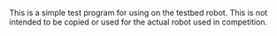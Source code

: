 This is a simple test program for using on the testbed robot. This is not intended to be copied or used for the actual robot used in competition.